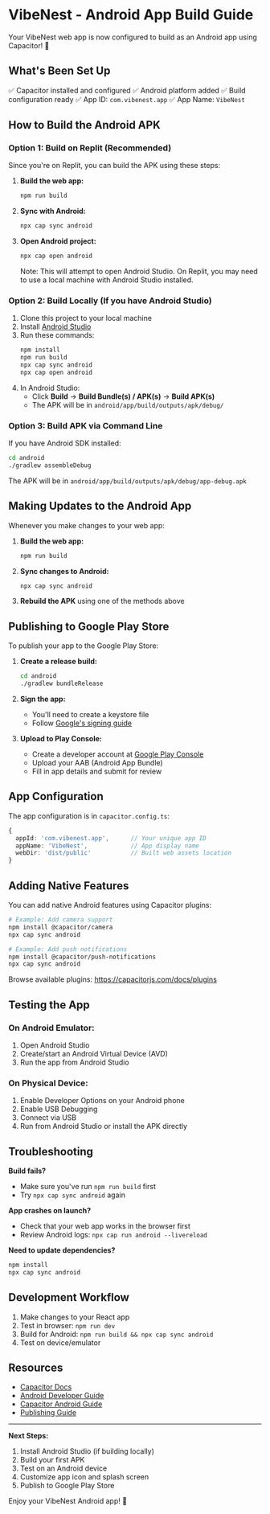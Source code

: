 # VibeNest - Android App Build Guide

Your VibeNest web app is now configured to build as an Android app using Capacitor! 🎉

## What's Been Set Up

✅ Capacitor installed and configured
✅ Android platform added
✅ Build configuration ready
✅ App ID: `com.vibenest.app`
✅ App Name: `VibeNest`

## How to Build the Android APK

### Option 1: Build on Replit (Recommended)

Since you're on Replit, you can build the APK using these steps:

1. **Build the web app:**
   ```bash
   npm run build
   ```

2. **Sync with Android:**
   ```bash
   npx cap sync android
   ```

3. **Open Android project:**
   ```bash
   npx cap open android
   ```
   
   Note: This will attempt to open Android Studio. On Replit, you may need to use a local machine with Android Studio installed.

### Option 2: Build Locally (If you have Android Studio)

1. Clone this project to your local machine
2. Install [Android Studio](https://developer.android.com/studio)
3. Run these commands:
   ```bash
   npm install
   npm run build
   npx cap sync android
   npx cap open android
   ```
4. In Android Studio:
   - Click **Build** → **Build Bundle(s) / APK(s)** → **Build APK(s)**
   - The APK will be in `android/app/build/outputs/apk/debug/`

### Option 3: Build APK via Command Line

If you have Android SDK installed:

```bash
cd android
./gradlew assembleDebug
```

The APK will be in `android/app/build/outputs/apk/debug/app-debug.apk`

## Making Updates to the Android App

Whenever you make changes to your web app:

1. **Build the web app:**
   ```bash
   npm run build
   ```

2. **Sync changes to Android:**
   ```bash
   npx cap sync android
   ```

3. **Rebuild the APK** using one of the methods above

## Publishing to Google Play Store

To publish your app to the Google Play Store:

1. **Create a release build:**
   ```bash
   cd android
   ./gradlew bundleRelease
   ```

2. **Sign the app:**
   - You'll need to create a keystore file
   - Follow [Google's signing guide](https://developer.android.com/studio/publish/app-signing)

3. **Upload to Play Console:**
   - Create a developer account at [Google Play Console](https://play.google.com/console)
   - Upload your AAB (Android App Bundle)
   - Fill in app details and submit for review

## App Configuration

The app configuration is in `capacitor.config.ts`:

```typescript
{
  appId: 'com.vibenest.app',      // Your unique app ID
  appName: 'VibeNest',            // App display name
  webDir: 'dist/public'           // Built web assets location
}
```

## Adding Native Features

You can add native Android features using Capacitor plugins:

```bash
# Example: Add camera support
npm install @capacitor/camera
npx cap sync android

# Example: Add push notifications
npm install @capacitor/push-notifications
npx cap sync android
```

Browse available plugins: https://capacitorjs.com/docs/plugins

## Testing the App

### On Android Emulator:
1. Open Android Studio
2. Create/start an Android Virtual Device (AVD)
3. Run the app from Android Studio

### On Physical Device:
1. Enable Developer Options on your Android phone
2. Enable USB Debugging
3. Connect via USB
4. Run from Android Studio or install the APK directly

## Troubleshooting

**Build fails?**
- Make sure you've run `npm run build` first
- Try `npx cap sync android` again

**App crashes on launch?**
- Check that your web app works in the browser first
- Review Android logs: `npx cap run android --livereload`

**Need to update dependencies?**
```bash
npm install
npx cap sync android
```

## Development Workflow

1. Make changes to your React app
2. Test in browser: `npm run dev`
3. Build for Android: `npm run build && npx cap sync android`
4. Test on device/emulator

## Resources

- [Capacitor Docs](https://capacitorjs.com/docs)
- [Android Developer Guide](https://developer.android.com/studio)
- [Capacitor Android Guide](https://capacitorjs.com/docs/android)
- [Publishing Guide](https://capacitorjs.com/docs/deployment/publishing)

---

**Next Steps:**
1. Install Android Studio (if building locally)
2. Build your first APK
3. Test on an Android device
4. Customize app icon and splash screen
5. Publish to Google Play Store

Enjoy your VibeNest Android app! 🚀
